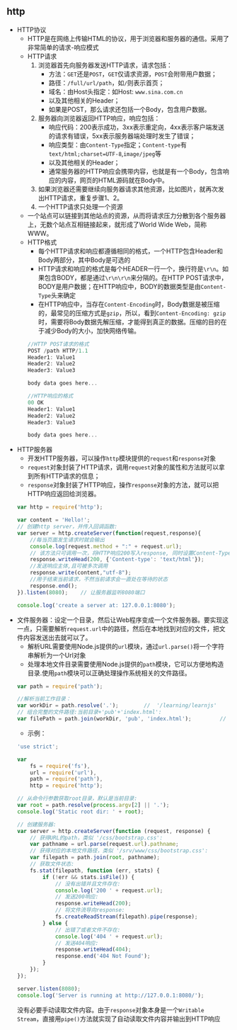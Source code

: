 ## http
- HTTP协议
    - HTTP是在网络上传输HTML的协议，用于浏览器和服务器的通信。采用了非常简单的请求-响应模式
    - HTTP请求
        1. 浏览器首先向服务器发送HTTP请求，请求包括：
            - 方法：`GET`还是`POST`，`GET`仅请求资源，`POST`会附带用户数据；
            - 路径：`/full/url/path`，如`/`则表示首页；
            - 域名：由Host头指定：如Host: `www.sina.com.cn`
            - 以及其他相关的Header；
            - 如果是POST，那么请求还包括一个Body，包含用户数据。
        2. 服务器向浏览器返回HTTP响应，响应包括：
            - 响应代码：200表示成功，3xx表示重定向，4xx表示客户端发送的请求有错误，5xx表示服务器端处理时发生了错误；
            - 响应类型：由`Content-Type`指定；`Content-type`有`text/html;charset=UTF-8`,`image/jpeg`等
            - 以及其他相关的Header；
            - 通常服务器的HTTP响应会携带内容，也就是有一个Body，包含响应的内容，网页的HTML源码就在Body中。
        3. 如果浏览器还需要继续向服务器请求其他资源，比如图片，就再次发出HTTP请求，重复步骤1、2。
        4. 一个HTTP请求只处理一个资源
    - 一个站点可以链接到其他站点的资源，从而将请求压力分散到各个服务器上，无数个站点互相链接起来，就形成了World Wide Web，简称WWW。
    - HTTP格式
        - 每个HTTP请求和响应都遵循相同的格式，一个HTTP包含Header和Body两部分，其中Body是可选的
        - HTTP请求和响应的格式是每个HEADER一行一个，换行符是`\r\n`。如果包含BODY，都是通过`\r\n\r\n`来分隔的。在HTTP POST请求中，BODY是用户数据；在HTTP响应中，BODY的数据类型是由`Content-Type`头来确定
        - 在HTTP响应中，当存在`Content-Encoding`时，Body数据是被压缩的，最常见的压缩方式是`gzip`，所以，看到`Content-Encoding: gzip`时，需要将Body数据先解压缩，才能得到真正的数据。压缩的目的在于减少Body的大小，加快网络传输。
        ```javascript
        //HTTP POST请求的格式
        POST /path HTTP/1.1
        Header1: Value1
        Header2: Value2
        Header3: Value3

        body data goes here...

        //HTTP响应的格式
        00 OK
        Header1: Value1
        Header2: Value2
        Header3: Value3

        body data goes here...
        ```
- HTTP服务器
    - 开发HTTP服务器，可以操作`http`模块提供的`request`和`response`对象
    - `request`对象封装了HTTP请求，调用`request`对象的属性和方法就可以拿到所有HTTP请求的信息；
    - `response`对象封装了HTTP响应，操作`response`对象的方法，就可以把HTTP响应返回给浏览器。
    ```javascript
    var http = require('http');

    var content = 'Hello!';
    // 创建http server，并传入回调函数:
    var server = http.createServer(function(request,response){
        //每当页面发生请求时就会输出
        console.log(request.method + ":" + request.url);
        // 该方法只可调用一次，将HTTP响应200写入response, 同时设置Content-Type: text/html:
        response.writeHead(200, {'Content-type': 'text/html'});
        //发送响应主体,且可被多次调用
        response.write(content,"utf-8");
        //用于结束当前请求，不然当前请求会一直处在等待的状态
        response.end();
    }).listen(8080);    // 让服务器监听8080端口

    console.log('create a server at: 127.0.0.1:8080');
    ```
- 文件服务器：设定一个目录，然后让Web程序变成一个文件服务器。要实现这一点，只需要解析`request.url`中的路径，然后在本地找到对应的文件，把文件内容发送出去就可以了。
    - 解析URL需要使用Node.js提供的`url`模块，通过`url.parse()`将一个字符串解析为一个Url对象
    - 处理本地文件目录需要使用Node.js提供的`path`模块，它可以方便地构造目录.使用`path`模块可以正确处理操作系统相关的文件路径。
    ```javascript
    var path = require('path');

    //解析当前工作目录：
    var workDir = path.resolve('.');        //  '/learning/learnjs'
    // 组合完整的文件路径:当前目录+'pub'+'index.html':
    var filePath = path.join(workDir, 'pub', 'index.html');         // '/learning/learnjs/pub/index.html'
    ```
    - 示例：
    ```javascript
    'use strict';

    var
        fs = require('fs'),
        url = require('url'),
        path = require('path'),
        http = require('http');

    // 从命令行参数获取root目录，默认是当前目录:
    var root = path.resolve(process.argv[2] || '.');
    console.log('Static root dir: ' + root);

    // 创建服务器:
    var server = http.createServer(function (request, response) {
        // 获得URL的path，类似 '/css/bootstrap.css':
        var pathname = url.parse(request.url).pathname;
        // 获得对应的本地文件路径，类似 '/srv/www/css/bootstrap.css':
        var filepath = path.join(root, pathname);
        // 获取文件状态:
        fs.stat(filepath, function (err, stats) {
            if (!err && stats.isFile()) {
                // 没有出错并且文件存在:
                console.log('200 ' + request.url);
                // 发送200响应:
                response.writeHead(200);
                // 将文件流导向response:
                fs.createReadStream(filepath).pipe(response);
            } else {
                // 出错了或者文件不存在:
                console.log('404 ' + request.url);
                // 发送404响应:
                response.writeHead(404);
                response.end('404 Not Found');
            }
        });
    });

    server.listen(8080);
    console.log('Server is running at http://127.0.0.1:8080/');
    ```
    没有必要手动读取文件内容。由于`response`对象本身是一个`Writable Stream`，直接用`pipe()`方法就实现了自动读取文件内容并输出到HTTP响应
